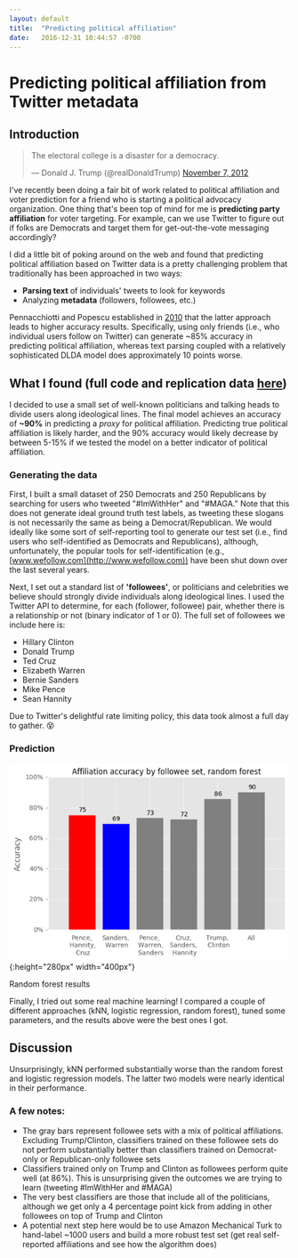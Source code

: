 ```yaml
---
layout: default
title:  "Predicting political affiliation"
date:   2016-12-31 10:44:57 -0700
---
```


# Predicting political affiliation from Twitter metadata ##

## Introduction

<blockquote class="twitter-tweet tw-align-center" data-lang="en"><p lang="en" dir="ltr">The electoral college is a disaster for a democracy.</p>&mdash; Donald J. Trump (@realDonaldTrump) <a href="https://twitter.com/realDonaldTrump/status/266038556504494082">November 7, 2012</a></blockquote>
<script async src="//platform.twitter.com/widgets.js" charset="utf-8"></script>

I've recently been doing a fair bit of work related to political affiliation and voter prediction for a friend who is starting a political advocacy organization. One thing that's been top of mind for me is __predicting party affiliation__ for voter targeting. For example, can we use Twitter to figure out if folks are Democrats and target them for get-out-the-vote messaging accordingly?

I did a little bit of poking around on the web and found that predicting political affiliation based on Twitter data is a pretty challenging problem that traditionally has been approached in two ways:

- __Parsing text__ of individuals' tweets to look for keywords
- Analyzing __metadata__ (followers, followees, etc.)

Pennacchiotti and Popescu established in [2010](http://www.aaai.org/ocs/index.php/ICWSM/ICWSM11/paper/viewFile/2886/3262) that the latter approach leads to higher accuracy results. Specifically, using only friends (i.e., who individual users follow on Twitter) can generate ~85% accuracy in predicting political affiliation, whereas text parsing coupled with a relatively sophisticated DLDA model does approximately 10 points worse.

## What I found (full code and replication data [here](https://github.com/davidjwiner/political_affiliation_prediction))

I decided to use a small set of well-known politicians and talking heads to divide users along ideological lines. The final model achieves an accuracy of __~90%__ in predicting a *proxy* for political affiliation. Predicting true political affiliation is likely harder, and the 90% accuracy would likely decrease by between 5-15% if we tested the model on a better indicator of political affiliation.

### Generating the data

First, I built a small dataset of 250 Democrats and 250 Republicans by searching for users who tweeted "#ImWithHer" and "#MAGA."
Note that this does not generate ideal ground truth test labels, as tweeting these slogans is not necessarily the same as being a Democrat/Republican. We would ideally like some sort of self-reporting tool to generate our test set (i.e., find users who self-identified as Democrats and Republicans), although, unfortunately, the popular tools for self-identification (e.g., [www.wefollow.com](http://www.wefollow.com)) have been shut down over the last several years. 

Next, I set out a standard list of __'followees'__, or politicians and celebrities we believe should strongly divide individuals along ideological lines. I used the Twitter API to determine, for each (follower, followee) pair, whether there is a relationship or not (binary indicator of 1 or 0). The full set of followees we include here is:

- Hillary Clinton
- Donald Trump
- Ted Cruz
- Elizabeth Warren
- Bernie Sanders
- Mike Pence
- Sean Hannity

Due to Twitter's delightful rate limiting policy, this data took almost a full day to gather. :dizzy_face:

### Prediction

![Predictive power](/assets/political_affiliation_prediction/political_affiliation_prediction_13_1.png){:height="280px" width="400px"}
<p class="caption">Random forest results</p>

Finally, I tried out some real machine learning! I compared a couple of different approaches (kNN, logistic regression, random forest), tuned some parameters, and the results above were the best ones I got.

## Discussion

Unsurprisingly, kNN performed substantially worse than the random forest and logistic regression models. The latter two models were nearly identical in their performance. 

### A few notes:

- The gray bars represent followee sets with a mix of political affiliations. Excluding Trump/Clinton, classifiers trained on these followee sets do not perform substantially better than classifiers trained on Democrat-only or Republican-only followee sets
- Classifiers trained only on Trump and Clinton as followees perform quite well (at 86%). This is unsurprising given the outcomes we are trying to learn (tweeting #ImWithHer and #MAGA)
- The very best classifiers are those that include all of the politicians, although we get only a 4 percentage point kick from adding in other followees on top of Trump and Clinton
- A potential next step here would be to use Amazon Mechanical Turk to hand-label ~1000 users and build a more robust test set (get real self-reported affiliations and see how the algorithm does)
